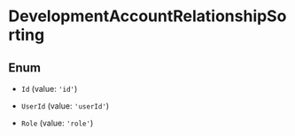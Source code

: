 # DevelopmentAccountRelationshipSorting

## Enum


* `Id` (value: `'id'`)

* `UserId` (value: `'userId'`)

* `Role` (value: `'role'`)

